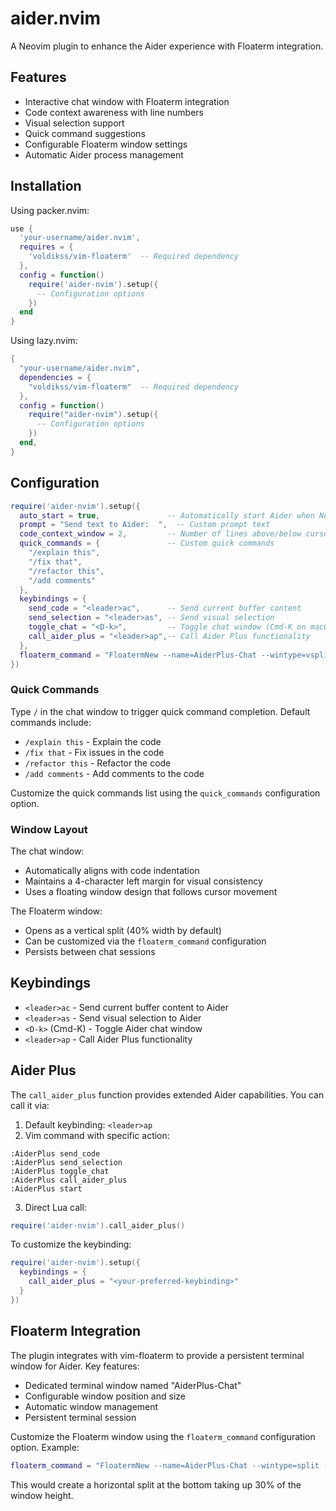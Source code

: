 # aider.nvim

A Neovim plugin to enhance the Aider experience with Floaterm integration.

## Features

- Interactive chat window with Floaterm integration
- Code context awareness with line numbers
- Visual selection support
- Quick command suggestions
- Configurable Floaterm window settings
- Automatic Aider process management

## Installation

Using packer.nvim:

```lua
use {
  'your-username/aider.nvim',
  requires = {
    'voldikss/vim-floaterm'  -- Required dependency
  },
  config = function()
    require('aider-nvim').setup({
      -- Configuration options
    })
  end
}
```

Using lazy.nvim:

```lua
{
  "your-username/aider.nvim",
  dependencies = {
    "voldikss/vim-floaterm"  -- Required dependency
  },
  config = function()
    require("aider-nvim").setup({
      -- Configuration options
    })
  end,
}
```

## Configuration

```lua
require('aider-nvim').setup({
  auto_start = true,               -- Automatically start Aider when Neovim loads
  prompt = "Send text to Aider:  ",  -- Custom prompt text
  code_context_window = 2,         -- Number of lines above/below cursor to include as context
  quick_commands = {               -- Custom quick commands
    "/explain this",
    "/fix that", 
    "/refactor this",
    "/add comments"
  },
  keybindings = {
    send_code = "<leader>ac",      -- Send current buffer content
    send_selection = "<leader>as", -- Send visual selection
    toggle_chat = "<D-k>",         -- Toggle chat window (Cmd-K on macOS)
    call_aider_plus = "<leader>ap",-- Call Aider Plus functionality
  },
  floaterm_command = "FloatermNew --name=AiderPlus-Chat --wintype=vsplit --width=0.4 aider"
})
```

### Quick Commands
Type `/` in the chat window to trigger quick command completion. Default commands include:
- `/explain this` - Explain the code
- `/fix that` - Fix issues in the code
- `/refactor this` - Refactor the code
- `/add comments` - Add comments to the code

Customize the quick commands list using the `quick_commands` configuration option.

### Window Layout
The chat window:
- Automatically aligns with code indentation
- Maintains a 4-character left margin for visual consistency
- Uses a floating window design that follows cursor movement

The Floaterm window:
- Opens as a vertical split (40% width by default)
- Can be customized via the `floaterm_command` configuration
- Persists between chat sessions

## Keybindings

- `<leader>ac` - Send current buffer content to Aider
- `<leader>as` - Send visual selection to Aider
- `<D-k>` (Cmd-K) - Toggle Aider chat window
- `<leader>ap` - Call Aider Plus functionality

## Aider Plus

The `call_aider_plus` function provides extended Aider capabilities. You can call it via:

1. Default keybinding: `<leader>ap`
2. Vim command with specific action:
```vim
:AiderPlus send_code
:AiderPlus send_selection
:AiderPlus toggle_chat
:AiderPlus call_aider_plus
:AiderPlus start
```
3. Direct Lua call:
```lua
require('aider-nvim').call_aider_plus()
```

To customize the keybinding:
```lua
require('aider-nvim').setup({
  keybindings = {
    call_aider_plus = "<your-preferred-keybinding>"
  }
})
```

## Floaterm Integration

The plugin integrates with vim-floaterm to provide a persistent terminal window for Aider. Key features:

- Dedicated terminal window named "AiderPlus-Chat"
- Configurable window position and size
- Automatic window management
- Persistent terminal session

Customize the Floaterm window using the `floaterm_command` configuration option. Example:

```lua
floaterm_command = "FloatermNew --name=AiderPlus-Chat --wintype=split --height=0.3 --position=bottom aider"
```

This would create a horizontal split at the bottom taking up 30% of the window height.
